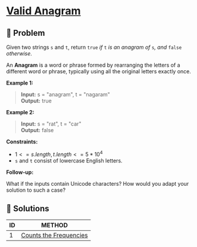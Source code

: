 # [Valid Anagram](https://leetcode.com/problems/valid-anagram/)

## 🚨 Problem
<!-- Explanation of problem. -->
Given two strings `s` and `t`, return `true` _if_ `t` _is an anagram of_ `s`_, and_ `false` _otherwise_.

An **Anagram** is a word or phrase formed by rearranging the letters of a different word or phrase, typically using all the original letters exactly once.

**Example 1:**
<!-- An example of problem. -->

>**Input:** s = "anagram", t = "nagaram" </br> <!-- Input example. -->
**Output:** true </br> <!-- Output example. -->

**Example 2:**
<!-- An example of problem. -->

>**Input:** s = "rat", t = "car" </br> <!-- Input example. -->
**Output:** false </br> <!-- Output example. -->

**Constraints:**
<!-- Constraints of problem. -->
- $1 <= s.length, t.length <= 5 * 10^4$
- `s` and `t` consist of lowercase English letters.

**Follow-up:**  
<!-- Do more! -->
What if the inputs contain Unicode characters? How would you adapt your solution to such a case?

## 🔐 Solutions
<!-- Solutions of problem and their links. -->

| ID  |                METHOD                 |
| :-- | :-----------------------------------: |
| 1   | [Counts the Frequencies](1-answer.md) |
